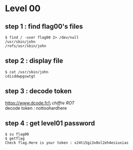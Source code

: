 # Level 00

## step 1 : find flag00's files
```
$ find / -user flag00 2> /dev/null
/usr/sbin/john
/rofs/usr/sbin/john
```

## step 2 : display file
```
$ cat /usr/sbin/john
cdiiddwpgswtgt
```

## step 3 : decode token
https://www.dcode.fr/\
*chiffre ROT*\
decode token : nottoohardhere

## step 4 : get level01 password
```
$ su flag00
$ getflag
Check flag.Here is your token : x24ti5gi3x0ol2eh4esiuxias
```
